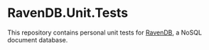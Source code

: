 # RavenDB.Unit.Tests

This repository contains personal unit tests for [RavenDB][1], a NoSQL document database.

[1]: https://github.com/ravendb/ravendb